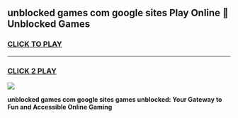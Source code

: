 
## unblocked games com google sites Play Online 👋 Unblocked Games
<h3>
<a href="https://premium.freeplayer.one?title=unblocked_games_com_google_sites&ref=19F">CLICK TO PLAY</a></h3>
<hr>

<h3>
<a href="https://premium.freeplayer.one?title=unblocked_games_com_google_sites&ref=19F">CLICK 2 PLAY</a>
  
</h3>

<a href="https://premium.freeplayer.one?title=unblocked_games_com_google_sites&ref=19F"><img src="https://clearcache.store/games.png"></a>


**unblocked games com google sites games unblocked: Your Gateway to Fun and Accessible Online Gaming**
